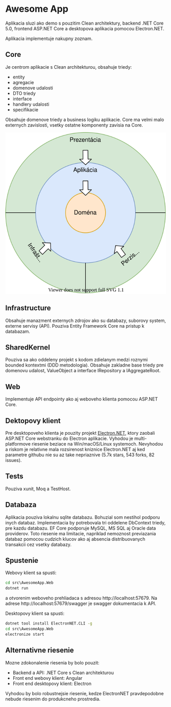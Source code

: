 # Awesome App

Aplikacia sluzi ako demo s pouzitim Clean architektury, backend .NET Core 5.0, frontend ASP.NET Core a desktopova aplikacia pomocou Electron.NET.

Aplikacia implementuje nakupny zoznam.

## Core

Je centrom aplikacie s Clean architekturou, obsahuje triedy:

- entity
- agregacie
- domenove udalosti
- DTO triedy
- interface
- handlery udalosti
- specifikacie

Obsahuje domenove triedy a business logiku aplikacie. Core ma velmi malo externych zavislosti, vsetky ostatne komponenty zavisia na Core.

![Clean Architektura](AwesomeAppClean.svg)


## Infrastructure

Obsahuje manazment externych zdrojov ako su databazy, suborovy system, externe servisy (API). Pouziva Entity Framework Core na pristup k databazam.

## SharedKernel

Pouziva sa ako oddeleny projekt s kodom zdielanym medzi roznymi bounded kontextmi (DDD metodologia). Obsahuje zakladne base triedy pre domenovu udalost, ValueObject a interface IRepository a IAggregateRoot.

## Web

Implementuje API endpointy ako aj weboveho klienta pomocou ASP.NET Core.

## Dektopovy klient

Pre desktopoveho klienta je pouzity projekt [Electron.NET](https://github.com/ElectronNET/Electron.NET), ktory zaobali ASP.NET Core webstranku do Electron aplikacie. Vyhodou je multi-platformove riesenie beziace na Win/macOS/Linux systemoch. Nevyhodou a riskom je relativne mala rozsirenost kniznice Electron.NET aj ked parametre githubu nie su az take nepriaznive (5.7k stars, 543 forks, 82 issues).

## Tests

Pouziva xunit, Moq a TestHost.

## Databaza

Aplikacia pouziva lokalnu sqlite databazu. Bohuzial som nestihol podporu inych databaz. Implementacia by potrebovala tri oddelene DbContext triedy, pre kazdu databazu. EF Core podporuje MySQL, MS SQL aj Oracle data providerov. Toto riesenie ma limitacie, napriklad nemoznost previazania databaz pomocou cudzich klucov ako aj absencia distribuovanych transakcii cez vsetky databazy.

## Spustenie

Webovy klient sa spusti:

``` cmd
cd src\AwesomeApp.Web
dotnet run
```

a otvorenim weboveho prehliadaca s adresou http://localhost:57679. Na adrese  http://localhost:57679/swagger je swagger dokumentacia k API.

Desktopovy klient sa spusti:

``` cmd
dotnet tool install ElectronNET.CLI -g
cd src\AwesomeApp.Web
electronize start
```

## Alternativne riesenie

Mozne zdokonalenie riesenia by bolo pouzit:
- Backend a API: .NET Core s Clean architekturou
- Front end webovy klient: Angular
- Front end desktopovy klient: Electron

Vyhodou by bolo robustnejsie riesenie, kedze ElectronNET pravdepodobne nebude riesenim do produkcneho prostredia.